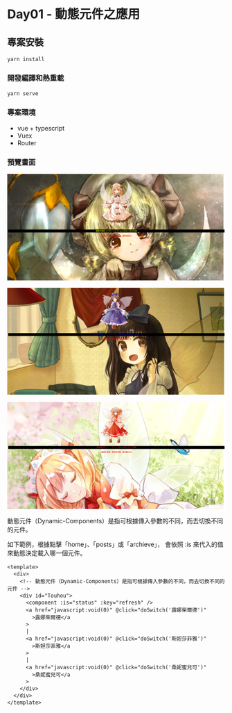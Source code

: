 # Day01 - 動態元件之應用

## 專案安裝

```
yarn install
```

### 開發編譯和熱重載

```
yarn serve
```

### 專案環境

-   vue + typescript
-   Vuex
-   Router

### 預覽畫面

![image](public/image/Preview/2021-10-26_015818.png)

![image](public/image/Preview/2021-10-26_015832.png)

![image](public/image/Preview/2021-10-26_015846.png)

動態元件（Dynamic-Components）是指可根據傳入參數的不同，而去切換不同的元件。

如下範例，根據點擊「home」、「posts」或「archieve」，<component> 會依照 :is 來代入的值來動態決定載入哪一個元件。

```
<template>
  <div>
    <!-- 動態元件（Dynamic-Components）是指可根據傳入參數的不同，而去切換不同的元件 -->
    <div id="Touhou">
      <component :is="status" :key="refresh" />
      <a href="javascript:void(0)" @click="doSwitch('露娜柴爾德')"
        >露娜柴爾德</a
      >
      |
      <a href="javascript:void(0)" @click="doSwitch('斯妲莎菲雅')"
        >斯妲莎菲雅</a
      >
      |
      <a href="javascript:void(0)" @click="doSwitch('桑妮蜜兒可')"
        >桑妮蜜兒可</a
      >
    </div>
  </div>
</template>
```
